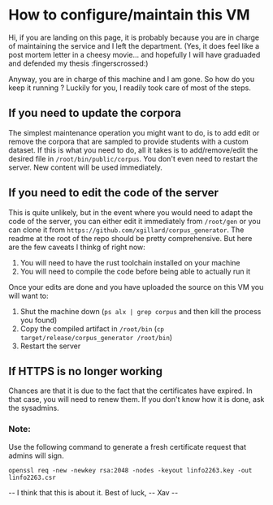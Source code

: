 # How to configure/maintain this VM
Hi, if you are landing on this page, it is probably because you are in charge of maintaining 
the service and I left the department. (Yes, it does feel like a post mortem letter in a 
cheesy movie... and hopefully I will have graduaded and defended my thesis :fingerscrossed:)

Anyway, you are in charge of this machine and I am gone. So how do you keep it running ?
Luckily for you, I readily took care of most of the steps. 

## If you need to update the corpora 
The simplest maintenance operation you might want to do, is to add edit or remove the corpora
that are sampled to provide students with a custom dataset. If this is what you need to do, 
all it takes is to add/remove/edit the desired file in `/root/bin/public/corpus`. You don't
even need to restart the server. New content will be used immediately.

## If you need to edit the code of the server
This is quite unlikely, but in the event where you would need to adapt the code of the server,
you can either edit it immediately from `/root/gen` or you can clone it from 
`https://github.com/xgillard/corpus_generator`. The readme at the root of the repo should be 
pretty comprehensive. But here are the few caveats I thinkg of right now:

1. You will need to have the rust toolchain installed on your machine
2. You will need to compile the code before being able to actually run it

Once your edits are done and you have uploaded the source on this VM you will want to:
1. Shut the machine down (`ps alx | grep corpus` and then kill the process you found)
2. Copy the compiled artifact in `/root/bin` (`cp target/release/corpus_generator /root/bin`)
3. Restart the server

## If HTTPS is no longer working
Chances are that it is due to the fact that the certificates have expired. In that case, 
you will need to renew them. If you don't know how it is done, ask the sysadmins.

### Note: 
Use the following command to generate a fresh certificate request that admins will sign. 
```
openssl req -new -newkey rsa:2048 -nodes -keyout linfo2263.key -out linfo2263.csr
```

--
I think that this is about it. 
Best of luck,
-- Xav --

